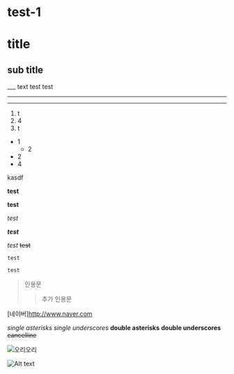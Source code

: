 # test-1
# title
## sub title
___ text test
test

___

___
1. t
2. 4
4. t

- 1
  - 2
- 2
- 4

kasdf

**test**

__test__

_test_


***test***

*test*
~~test~~

`test`

```test```
> 인용문
> > 추가 인용문
> > 
[네이버]<http://www.naver.com>


*single asterisks*
_single underscores_
**double asterisks**
__double underscores__
~~cancelline~~


![오리오리](https://camo.githubusercontent.com/a123b2c6011765dd07b9b58e40599a0ba15336a9ddd082e85f704781c97baee2/687474703a2f2f6366696c65362e75662e746973746f72792e636f6d2f696d6167652f32343236453634363534334339423435333243374230 "오리 🦆 ")

![Alt text](./duck.jpg)
